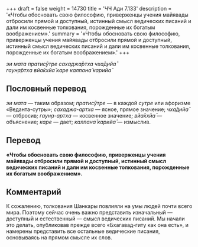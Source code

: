 +++
draft = false
weight = 14730
title = 'ЧЧ Ади 7.133'
description = '«Чтобы обосновать свою философию, приверженцы учения майявады отбросили прямой и доступный, истинный смысл ведических писаний и дали им косвенные толкования, порожденные их богатым воображением».'
summary = '«Чтобы обосновать свою философию, приверженцы учения майявады отбросили прямой и доступный, истинный смысл ведических писаний и дали им косвенные толкования, порожденные их богатым воображением».'
+++

_эи мата пратисӯтре сахаджа̄ртха чха̄д̣ийа̄  
гаун̣а̄ртха вйа̄кхйа̄ каре калпана̄ карийа̄_

## Пословный перевод

_эи_ _мата_ — таким образом; _пратисӯтре_ — в каждой _сутре_ или афоризме «Веданта-сутры»; _сахаджа_\-_артха_ — ясное, прямое значение; _чха̄д̣ийа̄_ — отбросив; _гаун̣а_\-_артха_ — косвенное значение; _вйа̄кхйа̄_ — объяснение; _каре_ — дает; _калпана̄_ _карийа̄_ — измыслив.

## Перевод

**«Чтобы обосновать свою философию, приверженцы учения майявады отбросили прямой и доступный, истинный смысл ведических писаний и дали им косвенные толкования, порожденные их богатым воображением».**

## Комментарий

К сожалению, толкования Шанкары повлияли на умы людей почти всего мира. Поэтому сейчас очень важно представить изначальный — доступный и естественный — смысл ведических писаний. Мы начали это делать, опубликовав прежде всего «Бхагавад-гиту как она есть», и намерены представить все остальные ведические писания, основываясь на прямом смысле их слов.
